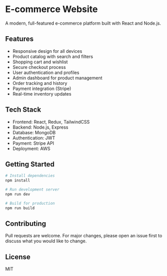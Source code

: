 # E-commerce Website

A modern, full-featured e-commerce platform built with React and Node.js.

## Features

- Responsive design for all devices
- Product catalog with search and filters
- Shopping cart and wishlist
- Secure checkout process
- User authentication and profiles
- Admin dashboard for product management
- Order tracking and history
- Payment integration (Stripe)
- Real-time inventory updates

## Tech Stack

- Frontend: React, Redux, TailwindCSS
- Backend: Node.js, Express
- Database: MongoDB
- Authentication: JWT
- Payment: Stripe API
- Deployment: AWS

## Getting Started

```bash
# Install dependencies
npm install

# Run development server
npm run dev

# Build for production
npm run build
```

## Contributing

Pull requests are welcome. For major changes, please open an issue first to discuss what you would like to change.

## License

MIT
